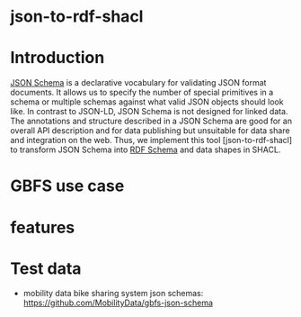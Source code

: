 # json-to-rdf-shacl

# Introduction

[JSON Schema](https://json-schema.org/) is a declarative vocabulary for validating JSON format documents. It allows us 
to specify the number of special primitives in a schema or multiple schemas against what valid JSON objects should look 
like. In contrast to JSON-LD, JSON Schema is not designed for linked data. The annotations and structure
described in a JSON Schema are good for an overall API description and for data publishing but unsuitable for data 
share and integration on the web. Thus, we implement this tool [json-to-rdf-shacl] to transform JSON Schema into 
[RDF Schema](https://www.w3.org/2019/wot/json-schema) and data shapes in SHACL.

# GBFS use case

# features

# Test data


* mobility data bike sharing system json schemas: https://github.com/MobilityData/gbfs-json-schema


 

